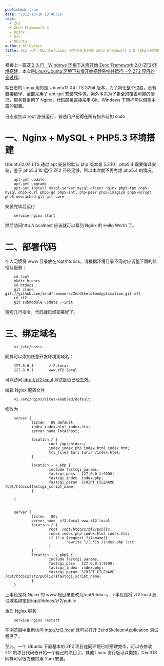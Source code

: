 ```yaml
---
published: true
date: '2012-10-10 10:46:16'
tags:
  - ZF2
  - Zend Framework 2
  - nginx
  - Git
  - Ubuntu
author: AlloVince
title: ZF2 入门：Ubuntu/Linux 环境下从零开始 Zend Framework 2.0 (ZF2)环境搭建
---
```


紧接上一篇[ZF2 入门：Windows 环境下从零开始 Zend Framework 2.0 (ZF2)环境搭建](http://avnpc.com/pages/zend-framework-2-installation-for-windows)，本次是[Linux/Ubuntu 环境下从零开始搭建系统并运行一个 ZF2 项目的全过程](http://avnpc.com/pages/zend-framework-2-installation-for-windows)。

写日志的 Linux 用的是 Ubuntu12.04 LTS 32bit 版本，为了简化整个过程，没有直接编译，全部采用了 apt-get 安装软件包。另外本次为了更全的覆盖可能的情况，服务器采用了 Nginx，代码部署直接采用 Git，Windows 下同样可以借鉴本篇的配置。

日志直接以 root 身份运行，普通用户记得在所有指令前加 sudo


一、Nginx + MySQL + PHP5.3 环境搭建
=================================

Ubuntu12.04 LTS 通过 apt 安装的默认 php 版本是 5.3.10，php5.4 需要编译安装，鉴于 php5.3.10 运行 ZF2 已经足够，所以本次就不再考虑 php5.4 的情况。

```plain
    apt-get update
    apt-get upgrade
    apt-get install mysql-server mysql-client nginx php5-fpm php5-mysql php5-curl php5-gd php5-intl php-pear php5-imagick php5-mcrypt php5-memcached git git-core
```

安装完毕后运行

```plain
    service nginx start
```

然后访问http://localhost 应该就可以看到 Nginx 的 Hello World 了。

二、部署代码
============

个人习惯将 www 目录放在/opt/htdocs，请根据环境目录不同对应调整下面的路径及配置：

```plain
    cd /opt
    mkdir htdocs
    cd htdocs
    git clone git://github.com/zendframework/ZendSkeletonApplication.git zf2
    cd zf2
    git submodule update --init
```

短短几行指令，代码就已经部署好了。

三、绑定域名
============

```plain
    vi /etc/hosts
```

同样可以添加任意开发环境用域名：

```plain
    127.0.0.1       zf2.local
    127.0.0.1       www.zf2.local
```

可以访问 http://zf2.local 测试是否已经生效。

编辑 Nginx 配置文件

```plain
    vi /etc/nginx/sites-enabled/default
```

修改为

```plain
    server {
	        listen   80 default;
	        index index.html index.htm;
	        server_name localhost;

	        location / {
	                root /opt/htdocs;
	                index index.php index.html index.htm;
	                try_files $uri $uri/ /index.html;
	        }

	        location ~ \.php {
	                include fastcgi_params;
	                fastcgi_pass   127.0.0.1:9000;
	                fastcgi_index  index.php;
	                fastcgi_param  SCRIPT_FILENAME  /opt/htdocs$fastcgi_script_name;
	        }

	}


	server {
	        listen   80;
	        server_name  zf2.local www.zf2.local;
	        location / {
	                root  /opt/htdocs/zf2/public;
	                index index.php index.html index.htm;
	                if (!-e $request_filename){
	                        rewrite ^/(.*)$ /index.php last;
	                }
	        }
	        location ~ \.php$ {
	                include fastcgi_params;
	                fastcgi_pass   127.0.0.1:9000;
	                fastcgi_index  index.php;
	                fastcgi_param  SCRIPT_FILENAME  /opt/htdocs/zf2/public/$fastcgi_script_name;
	        }
	}
```

上半段是将 Nginx 的 www 根目录更改为/opt/htdocs。下半段是将 zf2.local 测试域名绑定到/opt/htdocs/zf2/public

重启 Nginx 服务

```plain
    service nginx restart
```

在浏览器中重新访问 http://zf2.local 就可以打开 ZendSkeletonApplication 测试程序了。

至此，一个 Ubuntu 下最基本的 ZF2 项目连同环境已经搭建完毕，可以去修改 zf2 的项目代码去开始一个自己的项目了。其他 Linux 发行版可以类推，CentOS 同样可以很方便的用 Yum 安装。
